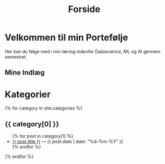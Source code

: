 ﻿---
layout: default
title: Forside
---

# Velkommen til min Portefølje
Her kan du følge med i min læring indenfor Datascience, ML og AI gennem semestret.

## Mine Indlæg


# Kategorier

{% for category in site.categories %}
## {{ category[0] }}
<ul>
  {% for post in category[1] %}
    <li>
      <a href="{{ post.url | relative_url }}">{{ post.title }}</a>
      <span>— {{ post.date | date: "%d-%m-%Y" }}</span>
    </li>
  {% endfor %}
</ul>
{% endfor %}